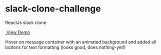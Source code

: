 # slack-clone-challenge
 ReactJs slack clone
 
<a href="https://clever-wing-4abe67.netlify.app"/><img src="https://drive.google.com/file/d/1gCtXALu1JB08PNIaEmX4wC2bKghzyDhY/view?usp=sharing" alt=""/> View Demo </a>

Hover on message container with an animated background and added all buttons for text formatting (looks good, does nothing-yet!)
